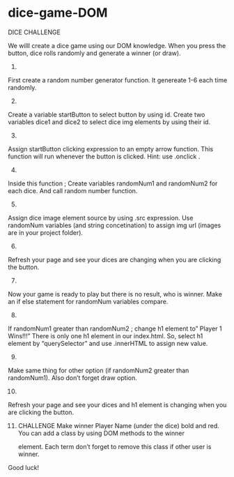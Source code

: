 # dice-game-DOM

DICE CHALLENGE


We willl create a dice game using our DOM knowledge. When you press the button, dice rolls randomly and generate a winner (or draw).

1. 
First create a random number generator function. It genereate 1-6 each time randomly. 

2.
Create a variable startButton to select button by using id. 
Create two variables dice1 and dice2  to select dice img elements by using their id. 

3.
Assign startButton clicking expression to an empty arrow function.
This function will run whenever the button is clicked.
Hint: use .onclick .

4.
Inside this function ;
Create variables randomNum1 and randomNum2 for each dice. And call random number function.

5.
Assign dice image element source by using .src expression. Use randomNum variables (and string concetination) to assign img url (images are in your project folder).

6.
Refresh your page and see your dices are changing when you are clicking the button.

7.
Now your game is ready to play but there is no result, who is winner. 
Make an if else statement for randomNum variables compare.

8.
If randomNum1 greater than randomNum2 ; change h1 element to” Player 1 Wins!!!”
There is only one h1 element in our index.html. So, select h1 element by “querySelector” and use .innerHTML to assign new value.

9.
Make same thing for other option (if randomNum2 greater than randomNum1). 
Also don’t forget draw option.

10.
Refresh your page and see your dices and h1 element is changing when you are clicking the button.


11. CHALLENGE
Make winner Player Name (under the dice) bold and red. 
You can add a class by using DOM methods to the winner <p> element. Each term don’t forget to remove this class if other user is winner.

Good luck!
